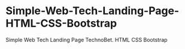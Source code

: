# Simple-Web-Tech-Landing-Page-HTML-CSS-Bootstrap
Simple Web Tech Landing Page TechnoBet. HTML CSS Bootstrap
